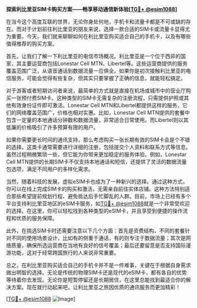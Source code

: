**探索利比里亚SIM卡购买方案——畅享移动通信新体验[[TG💪+ @esim1088](https://t.me/s/esim1088)]**

在当今这个高度互联的世界，无论你身处何地，手机卡和流量卡都是不可或缺的存在。而对于计划前往利比里亚的朋友来说，选择一款合适的SIM卡或流量卡显得尤为重要。今天，我们就来聊聊如何在利比里亚购买适合自己的手机卡，以及有哪些值得推荐的购买方案。

首先，让我们了解一下利比里亚的电信市场概况。利比里亚是一个位于西非的国家，其主要运营商包括Lonestar Cell MTN、Libertel等。这些运营商提供的服务覆盖范围广泛，从语音通话到数据流量一应俱全。如果你是初次接触利比里亚的电信服务，可能会觉得有些复杂，但其实只要掌握了正确的信息，就能轻松搞定。

对于游客或者短期访问者来说，最简单的方式就是直接在机场或城市中的营业厅购买一张预付费SIM卡。这种类型的SIM卡无需复杂的注册流程，只需提供护照或其他有效身份证件即可激活。Lonestar Cell MTN和Libertel都提供这样的服务，它们的网络覆盖范围广，价格也相对实惠。比如，Lonestar Cell MTN提供的套餐中包含一定量的本地通话分钟数和数据流量，非常适合日常使用。而Libertel则以其低廉的价格吸引了许多预算有限的用户。

如果你需要更长时间的通讯支持，那么考虑购买一张长期有效的SIM卡会是个不错的选择。这类卡通常需要进行详细的注册，包括提交个人资料和联系方式等信息。虽然过程稍微繁琐一些，但它能为你带来更加稳定的服务体验。例如，Lonestar Cell MTN提供的长期SIM卡不仅支持本地通话和短信，还提供了灵活的数据流量包选项，满足不同用户的多样化需求。

当然，随着科技的发展，虚拟eSIM卡也成为了一种新兴的选择。通过这种方式，你可以在线上完成SIM卡的购买和激活，无需亲自前往实体店铺。这种方法特别适合那些希望提前规划行程、避免抵达后手忙脚乱的人群。目前，市场上已经有多个平台支持利比里亚地区的eSIM卡服务，如[TG💪+ @esim1088](https://t.me/s/esim1088)就是一个非常受欢迎的选择。在这里，你可以轻松找到各种类型的eSIM卡，并且享受到便捷的操作流程和优质的服务保障。

此外，在挑选SIM卡时还需要注意以下几个方面：首先是资费结构，不同的套餐针对不同的使用场景设计，比如有的侧重于通话，有的则专注于数据流量；其次是网络质量，确保所选运营商在当地有良好的信号覆盖；最后还要留意是否支持国际漫游功能，这对于经常跨国旅行的人来说非常重要。

总之，在利比里亚购买适合自己的手机卡并不是一件难事，关键在于根据自身需求做出明智的选择。无论是传统的物理SIM卡还是现代的eSIM卡，都有各自的优势等待着你去发现。无论你是短暂停留还是长期居住，在这里总能找到最适合你的解决方案。现在就行动起来吧，让利比里亚之旅因优质的通讯服务而更加精彩！

[[TG💪+ @esim1088](https://t.me/s/esim1088) ![Image](https://i.postimg.cc/4NQfJmqS/Snipaste-2025-05-13-00-14-12.png)]